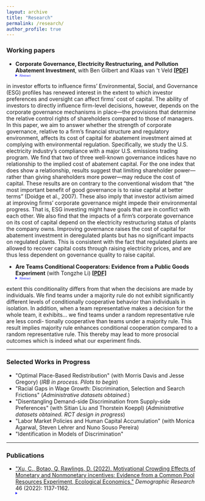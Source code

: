 ```yaml
---
layout: archive
title: "Research"
permalink: /research/
author_profile: true
---
```


### Working papers


- **Corporate Governance, Electricity Restructuring, and Pollution Abatement Investment**, with Ben Gilbert and Klaas van 't Veld
[**[PDF]**](/papers/Alam_JMP_Oct21.pdf) 
    <details style="font-size:80%; font-family:Verdana; width =20%;">  <summary style="color:blue; font-family:courier; font-size:80%; font-family:Verdana; width=80%;"> Abstract </summary>A firm’s cost of raising financial capital is important to its pollution abatement investment decisions and in turn to its environmental performance. The rapid growth
in investor efforts to influence firms’ Environmental, Social, and Governance (ESG)
profiles has renewed interest in the extent to which investor preferences and oversight
can affect firms’ cost of capital. The ability of investors to directly influence firm-level
decisions, however, depends on the corporate governance mechanisms in place—the
provisions that determine the relative control rights of shareholders compared to those
of managers. In this paper, we aim to answer whether the strength of corporate governance, relative to a firm’s financial structure and regulatory environment, affects its
cost of capital for abatement investment aimed at complying with environmental regulation. Specifically, we study the U.S. electricity industry’s compliance with a major
U.S. emissions trading program. We find that two of three well-known governance indices have no relationship to the implied cost of abatement capital. For the one index
that does show a relationship, results suggest that limiting shareholder power—rather
than giving shareholders more power—may reduce the cost of capital. These results
are on contrary to the conventional wisdom that “the most important benefit of good
governance is to raise capital at better terms” (Doidge et al., 2007). These also imply
that investor activism aimed at improving firms’ corporate governance might impede
their environmental progress. That is, ESG investing might have goals that are in conflict with each other. We also find that the impacts of a firm’s corporate governance
on its cost of capital depend on the electricity restructuring status of plants the company owns. Improving governance raises the cost of capital for abatement investment
in deregulated plants but has no significant impacts on regulated plants. This is consistent with the fact that regulated plants are allowed to recover capital costs through
raising electricity prices, and are thus less dependent on governance quality to raise
capital. </details>    
   

- **Are Teams Conditional Cooperators: Evidence from a Public Goods Experiment** (with Tongzhe Li)
[**[PDF]**](/papers/Alam_JMP_Oct21.pdf) 
     <details style="font-size:80%; font-family:Verdana; width =20%;">  <summary style="color:blue; font-family:courier; font-size:80%; font-family:Verdana; width=80%;"> Abstract </summary>  We study whether teams are conditional cooperators in a one-shot public goods game and to what
extent this conditionality differs from that when the decisions are made by individuals. We find
teams under a majority rule do not exhibit significantly different levels of conditionally cooperative
behavior than individuals in isolation. In addition, when a team representative makes a decision
for the whole team, it exhibits... we find teams under a random representative rule are less condi-
tionally cooperative than teams under a majority rule. This result implies majority rule enhances
conditional cooperation compared to a random representative rule. This thereby may lead to more
prosocial outcomes which is indeed what our experiment finds. </details>

     
---

### Selected Works in Progress
<!-- a comment -->
- "Optimal Place-Based Redistribution" (with Morris Davis and Jesse Gregory) (*IRB in process. Pilots to begin*)
- "Racial Gaps in Wage Growth: Discrimination, Selection and Search Frictions" (*Administrative datasets obtained.*)
- "Disentangling Demand-side Discrimination from Supply-side Preferences" (with Sitian Liu and Thorstein Koeppl)  (*Administrative datasets obtained. RCT design in progress*)
- "Labor Market Policies and Human Capital Accumulation" (with Monica Agarwal, Steven Lehrer and Nuno Souso Pereira)
- "Identification in Models of Discrimination" 

---

### Publications 
- ["Xu, C., Botao, Q, Rawlings, D. (2022). Motivational Crowding Effects of Monetary and Nonmonetary incentives: Evidence from a Common Pool Resources Experiment,  Ecological Economics."](https://www.demographic-research.org/volumes/vol46/38/default.htm) *Demographic Research* 46 (2022): 1137-1162.
    <details style="font-size:80%; font-family:Verdana; width =20%;">  <summary style="color:blue; font-family:courier; font-size:80%; font-family:Verdana; width=80%;"> 
